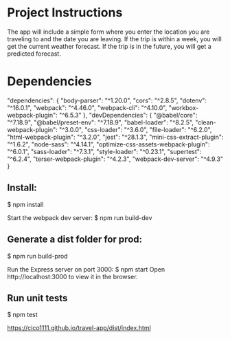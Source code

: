 # Project Instructions

The app will include a simple form where you enter the location you are traveling to and the date you are leaving. If the trip is within a week, you will get the current weather forecast. If the trip is in the future, you will get a predicted forecast.

# Dependencies
"dependencies": {
    "body-parser": "^1.20.0",
    "cors": "^2.8.5",
    "dotenv": "^16.0.1",
    "webpack": "^4.46.0",
    "webpack-cli": "^4.10.0",
    "workbox-webpack-plugin": "^6.5.3"
  },
  "devDependencies": {
    "@babel/core": "^7.18.9",
    "@babel/preset-env": "^7.18.9",
    "babel-loader": "^8.2.5",
    "clean-webpack-plugin": "^3.0.0",
    "css-loader": "^3.6.0",
    "file-loader": "^6.2.0",
    "html-webpack-plugin": "^3.2.0",
    "jest": "^28.1.3",
    "mini-css-extract-plugin": "^1.6.2",
    "node-sass": "^4.14.1",
    "optimize-css-assets-webpack-plugin": "^6.0.1",
    "sass-loader": "^7.3.1",
    "style-loader": "^0.23.1",
    "supertest": "^6.2.4",
    "terser-webpack-plugin": "^4.2.3",
    "webpack-dev-server": "^4.9.3"
  }

## Install:
$ npm install

Start the webpack dev server:
$ npm run build-dev 

## Generate a dist folder for prod:
$ npm run build-prod 

Run the Express server on port 3000:
$ npm start 
Open http://localhost:3000 to view it in the browser.

## Run unit tests
$ npm test

https://cico1111.github.io/travel-app/dist/index.html

